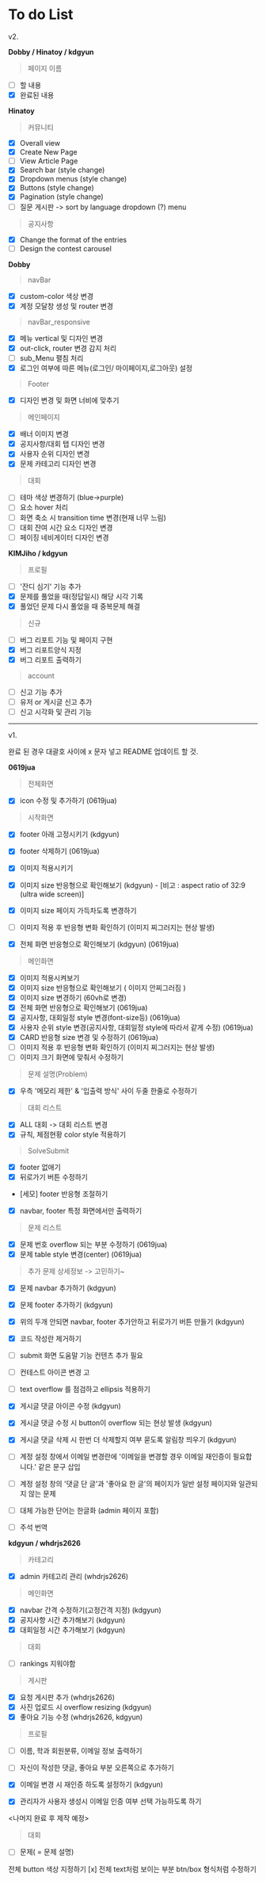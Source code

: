 <h1>To do List</h1>

v2.

**Dobby / Hinatoy / kdgyun**   
> 페이지 이름
- [ ] 할 내용 
- [x] 완료된 내용

**Hinatoy**
> 커뮤니티
- [x] Overall view
- [x] Create New Page
- [ ] View Article Page
- [x] Search bar (style change)
- [x] Dropdown menus (style change)
- [x] Buttons (style change)
- [x] Pagination (style change)
- [ ] 질문 게시판 -> sort by language dropdown (?) menu

> 공지사항
- [x] Change the format of the entries
- [ ] Design the contest carousel

**Dobby**
> navBar
- [x] custom-color 색상 변경
- [x] 계정 모달창 생성 및 router 변경

> navBar_responsive
- [x] 메뉴 vertical 및 디자인 변경
- [x] out-click, router 변경 감지 처리
- [ ] sub_Menu 펼침 처리
- [x] 로그인 여부에 따른 메뉴(로그인/ 마이페이지,로그아웃) 설정

> Footer
- [x] 디자인 변경 및 화면 너비에 맞추기

> 메인페이지
- [x] 배너 이미지 변경
- [x] 공지사항/대회 탭 디자인 변경
- [x] 사용자 순위 디자인 변경 
- [x] 문제 카테고리 디자인 변경

> 대회
- [ ] 테마 색상 변경하기 (blue->purple)
- [ ] 요소 hover 처리 
- [ ] 화면 축소 시 transition time 변경(현재 너무 느림)
- [ ] 대회 잔여 시간 요소 디자인 변경
- [ ] 페이징 네비게이터 디자인 변경

**KIMJiho / kdgyun**   
> 프로필
- [ ] '잔디 심기' 기능 추가
- [x] 문제를 풀었을 때(정답일시) 해당 시각 기록
- [x] 풀었던 문제 다시 풀었을 때 중복문제 해결

> 신규
- [ ] 버그 리포트 기능 및 페이지 구현
- [x] 버그 리포트양식 지정
- [x] 버그 리포트 출력하기

> account
- [ ] 신고 기능 추가
- [ ] 유저 or 게시글 신고 추가
- [ ] 신고 시각화 및 관리 기능 
----

v1.
<br />

완료 된 경우 대괄호 사이에 x 문자 넣고 README 업데이트 할 것.   


**0619jua**
> 전체화면
- [x] icon 수정 및 추가하기   (0619jua)  

> 시작화면   

- [x] footer 아래 고정시키기 (kdgyun)   
- [x] footer 삭제하기 (0619jua)   
- [x] 이미지 적용시키기   
- [x] 이미지 size 반응형으로 확인해보기 (kdgyun) - [비고 : aspect ratio of 32:9 (ultra wide screen)]   
- [x] 이미지 size 페이지 가득차도록 변경하기   
- [ ] 이미지 적용 후 반응형 변화 확인하기   (이미지 찌그러지는 현상 발생)
- [x] 전체 화면 반응형으로 확인해보기 (kdgyun) (0619jua) 


> 메인화면   

- [x] 이미지 적용시켜보기
- [x] 이미지 size 반응형으로 확인해보기  ( 이미지 안찌그러짐 )
- [x] 이미지 size 변경하기 (60vh로 변경)
- [x] 전체 화면 반응형으로 확인해보기 (0619jua) 
- [x] 공지사항, 대회일정 style 변경(font-size등)  (0619jua) 
- [x] 사용자 순위 style 변경(공지사항, 대회일정 style에 따라서 같게 수정) (0619jua) 
- [x] CARD 반응형 size 변경 및 수정하기 (0619jua) 
- [ ] 이미지 적용 후 반응형 변화 확인하기 (이미지 찌그러지는 현상 발생)
- [ ] 이미지 크기 화면에 맞춰서 수정하기

> 문제 설명(Problem)   

- [x] 우측 '메모리 제한' & '입출력 방식' 사이 두줄 한줄로 수정하기  

> 대회 리스트   

- [x] ALL 대회 -> 대회 리스트 변경
- [x] 규칙, 체점현황 color style 적용하기

> SolveSubmit   

- [x] footer 없애기   
- [x] 뒤로가기 버튼 수정하기
- [세모] footer 반응형 조절하기
- [x] navbar, footer 특정 화면에서만 출력하기

> 문제 리스트  

- [x] 문제 번호 overflow 되는 부분 수정하기 (0619jua) 
- [x] 문제 table style 변경(center) (0619jua) 

>추가
> 문제 상세정보 -> 고민하기~
- [x] 문제 navbar 추가하기 (kdgyun)
- [x] 문제 footer 추가하기 (kdgyun)
- [x] 위의 두개 안되면 navbar, footer 추가안하고 뒤로가기 버튼 만들기 (kdgyun)
- [x] 코드 작성란 제거하기

- [ ] submit 화면 도움말 기능 컨텐츠 추가 필요
- [ ] 컨테스트 아이콘 변경 고
- [ ] text overflow 를 점검하고 ellipsis 적용하기
- [x] 게시글 댓글 아이콘 수정 (kdgyun)
- [x] 게시글 댓글 수정 시 button이 overflow 되는 현상 발생 (kdgyun)
- [x] 게시글 댓글 삭제 시 한번 더 삭제할지 여부 묻도록 알림창 띄우기 (kdgyun)
- [ ] 계정 설정 창에서 이메일 변경란에 '이메일을 변경할 경우 이메일 재인증이 필요합니다.' 같은 문구 삽입
- [ ] 계정 설정 창의 '댓글 단 글'과 '좋아요 한 글'의 페이지가 일반 설정 페이지와 일관되지 않는 문제
- [ ] 대체 가능한 단어는 한글화 (admin 페이지 포함)
- [ ] 주석 번역


**kdgyun / whdrjs2626**

> 카테고리   

- [x] admin 카테고리 관리 (whdrjs2626)

> 메인화면   

- [x] navbar 간격 수정하기(고정간격 지정) (kdgyun)  
- [x] 공지사항 시간 추가해보기 (kdgyun)
- [x] 대회일정 시간 추가해보기 (kdgyun)

> 대회   
- [ ] rankings 지워야함

> 게시판   

- [x] 요청 게시판 추가 (whdrjs2626)
- [x] 사진 업로드 시 overflow resizing (kdgyun)
- [x] 좋아요 기능 수정 (whdrjs2626, kdgyun)

> 프로필   

- [ ] 이름, 학과 회원분류, 이메일 정보 출력하기
- [ ] 자신이 작성한 댓글, 좋아요 부분 오른쪽으로 추가하기
- [x] 이메일 변경 시 재인증 하도록 설정하기 (kdgyun)    
- [x] 관리자가 사용자 생성시 이메일 인증 여부 선택 가능하도록 하기




<나머지 완료 후 제작 예정> 
>대회
- [ ] 문제( = 문제 설명)   

전체 button 색상 지정하기
[x] 전체 text처럼 보이는 부분 btn/box 형식처럼 수정하기
